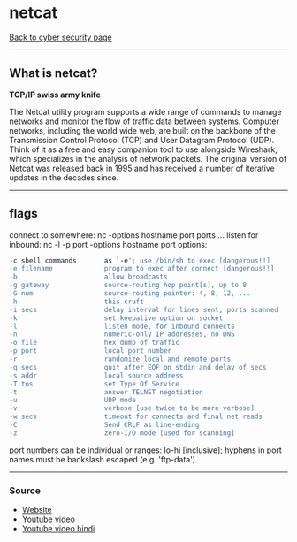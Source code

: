 # netcat
[Back to cyber security page](./index.md)

---

## What is netcat?
**TCP/IP swiss army knife**

The Netcat utility program supports a wide range of commands to manage networks and monitor the flow of traffic data between systems. Computer networks, including the world wide web, are built on the backbone of the Transmission Control Protocol (TCP) and User Datagram Protocol (UDP).  Think of it as a free and easy companion tool to use alongside Wireshark, which specializes in the analysis of network packets. The original version of Netcat was released back in 1995 and has received a number of iterative updates in the decades since.

---

## flags
connect to somewhere:   nc -options hostname port ports ... 
listen for inbound:     nc -l -p port -options hostname port
options:
```bash
-c shell commands       as `-e'; use /bin/sh to exec [dangerous!!]
-e filename             program to exec after connect [dangerous!!]
-b                      allow broadcasts
-g gateway              source-routing hop point[s], up to 8
-G num                  source-routing pointer: 4, 8, 12, ...
-h                      this cruft
-i secs                 delay interval for lines sent, ports scanned
-k                      set keepalive option on socket
-l                      listen mode, for inbound connects
-n                      numeric-only IP addresses, no DNS
-o file                 hex dump of traffic
-p port                 local port number
-r                      randomize local and remote ports
-q secs                 quit after EOF on stdin and delay of secs
-s addr                 local source address
-T tos                  set Type Of Service
-t                      answer TELNET negotiation
-u                      UDP mode
-v                      verbose [use twice to be more verbose]
-w secs                 timeout for connects and final net reads
-C                      Send CRLF as line-ending
-z                      zero-I/O mode [used for scanning]
```
port numbers can be individual or ranges: lo-hi [inclusive];
hyphens in port names must be backslash escaped (e.g. 'ftp\-data').

---

### Source
- [Website](https://www.varonis.com/blog/netcat-commands/)
- [Youtube video](https://youtu.be/VF4In6rIPGc)
- [Youtube video hindi](https://youtu.be/Wzc9cgEar7g)
